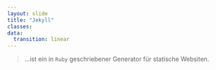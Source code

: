 ```yaml
---
layout: slide
title: "Jekyll"
classes:
data:
  transition: linear
---
```


> ...ist ein in `Ruby` geschriebener Generator für statische Websiten.